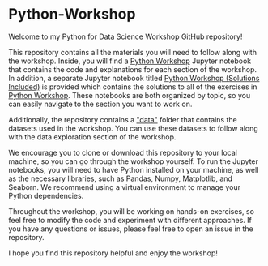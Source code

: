 # Python-Workshop

Welcome to my Python for Data Science Workshop GitHub repository!

This repository contains all the materials you will need to follow along with the workshop. Inside, you will find a [Python Workshop](https://github.com/michaelritacco/Python-Workshop/blob/main/Python%20Workshop.ipynb) Jupyter notebook that contains the code and explanations for each section of the workshop. In addition, a separate Jupyter notebook titled [Python Workshop (Solutions Included)](https://github.com/michaelritacco/Python-Workshop/blob/main/Python%20Workshop%20(Solutions%20Included).ipynb) is provided which contains the solutions to all of the exercises in [Python Workshop](https://github.com/michaelritacco/Python-Workshop/blob/main/Python%20Workshop.ipynb). These notebooks are both organized by topic, so you can easily navigate to the section you want to work on.

Additionally, the repository contains a ["data"](https://github.com/michaelritacco/Python-Workshop/tree/main/Datasets) folder that contains the datasets used in the workshop. You can use these datasets to follow along with the data exploration section of the workshop.

We encourage you to clone or download this repository to your local machine, so you can go through the workshop yourself. To run the Jupyter notebooks, you will need to have Python installed on your machine, as well as the necessary libraries, such as Pandas, Numpy, Matplotlib, and Seaborn. We recommend using a virtual environment to manage your Python dependencies.

Throughout the workshop, you will be working on hands-on exercises, so feel free to modify the code and experiment with different approaches. If you have any questions or issues, please feel free to open an issue in the repository.

I hope you find this repository helpful and enjoy the workshop!
